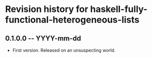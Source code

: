 # Revision history for haskell-fully-functional-heterogeneous-lists

## 0.1.0.0  -- YYYY-mm-dd

* First version. Released on an unsuspecting world.
